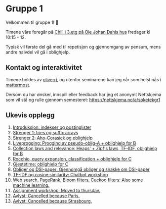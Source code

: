 # Gruppe 1

Velkommen til gruppe 1! :wave:

Timene våre foregår på [Chill i 3.etg på Ole Johan Dahls hus](https://link.mazemap.com/7b0omtrE) fredager kl 10:15 - 12.

Typisk vil første del gå med til repetisjon og gjennomgang av pensum, mens andre halvdel vil gå i oblighjelp.

## Kontakt og interaktivitet

Timene holdes av [oliverrj](https://personer.uio.no/oliverrj), og utenfor seminarene kan jeg når som helst nås i [mattermost](https://mm.uio.no).

Dersom du har ønsker, innspill eller feedback har jeg et anonymt Nettskjema som vil stå og rulle gjennom semesteret: https://nettskjema.no/a/soketekgr1

## Ukevis opplegg

1. [Introduksjon: indekser og postinglister](./uke1_intro)
1. [Strenger 1: tries og suffix arrays](./uke2_string_intro)
1. [Strenger 2: Aho-Corasick og oblighjelp](./uke3_string_obligA)
1. [Liveprogging: Progging av pseudo-oblig-A + oblighjelp for B](./uke4)
1. [Collection laws and relevance: Heaps' + Zipf's laws, TF-IDF, oblighjelp for B](./uke5_relevance)
1. [Rocchio, query expansion, classification + oblighjelp for C](./uke6_rocchioClassification)
1. [Gjestetime: oblighjelp for C](./uke7_sergey)
1. [Obliger og DSI-paper: Gjennomgå obliger og snakke om DSI-paper](./uke8_obliger)
1. [TF-IDF og cosine similarity: Chatbot workshop](./uke9_tfidf-chatbot_workshop)
1. [Web search, PageRank, Bloom filters, Cuckoo filters: Also some machine learning.](./uke10_web_structures)
1. [Assignment workshop: Moved to thursday.](./uke11_workshop)
1. [Avlyst: Cancelled because Paris.](./uke12_void)
1. [Avlyst: Cancelled because Strasbourg.](./uke13_void)

